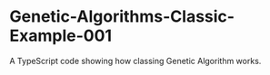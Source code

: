 # Genetic-Algorithms-Classic-Example-001
A TypeScript code showing how classing Genetic Algorithm works.
